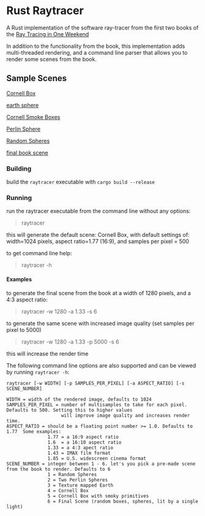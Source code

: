 # Rust Raytracer
A Rust implementation of the software ray-tracer from the first two books of the [Ray Tracing in One Weekend](https://raytracing.github.io/)

In addition to the functionality from the book, this implementation adds multi-threaded rendering, and a 
command line parser that allows you to render some scenes from the book.

## Sample Scenes
[Cornell Box](images/cornell_box.jpg)

[earth sphere](images/earth_sphere.jpg)

[Cornell Smoke Boxes](images/smoke_boxes.jpg)

[Perlin Sphere](images/perlin_spheres.jpg)

[Random Spheres](images/random_spheres.jpg)

[final book scene](images/final_scene.jpg)


### Building
build the `raytracer` executable with `cargo build --release`

### Running
run the raytracer executable from the command line without any options:
> raytracer

this will generate the default scene: Cornell Box, with default settings of: width=1024 pixels, 
aspect ratio=1.77 (16:9), and samples per pixel = 500


to get command line help:
> raytracer -h


#### Examples
to generate the final scene from the book at a width of 1280 pixels, and a 4:3 aspect ratio:
> raytracer -w 1280 -a 1.33 -s 6

to generate the same scene with increased image quality (set samples per pixel to 5000)
> raytracer -w 1280 -a 1.33 -p 5000 -s 6

this will increase the render time
  

The following command line options are also supported and can be viewed by running `raytracer -h`:
```
raytracer [-w WIDTH] [-p SAMPLES_PER_PIXEL] [-a ASPECT_RATIO] [-s SCENE_NUMBER]

WIDTH = width of the rendered image, defaults to 1024
SAMPLES_PER_PIXEL = number of multisamples to take for each pixel. Defaults to 500. Setting this to higher values
                    will improve image quality and increases render time.
ASPECT_RATIO = should be a floating point number >= 1.0. Defaults to 1.77  Some examples:
               1.77 = a 16:9 aspect ratio
               1.6  = a 16:10 aspect ratio
               1.33 = a 4:3 apect ratio
               1.43 = IMAX film format
               1.85 = U.S. widescreen cinema format
SCENE_NUMBER = integer between 1 - 6. let's you pick a pre-made scene from the book to render. Defaults to 6
               1 = Random Spheres
               2 = Two Perlin Spheres
               3 = Texture mapped Earth
               4 = Cornell Box
               5 = Cornell Box with smoky primitives
               6 = Final Scene (random boxes, spheres, lit by a single light)
```